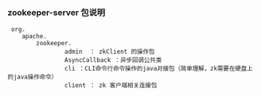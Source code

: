 
### zookeeper-server 包说明
```package
 org.
    apache.
        zookeeper.
                admin  ： zkClient 的操作包
                AsyncCallback ：异步回调公共类
                cli ：CLI命令行命令操作的java对接包（简单理解，zk需要在硬盘上的java操作命令）
                client ： zk 客户端相关连接包
    
```
